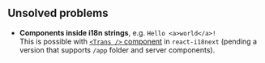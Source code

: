 ## Unsolved problems

- **Components inside i18n strings**, e.g. `Hello <a>world</a>!`  
  This is possible with [`<Trans />` component](https://react.i18next.com/latest/trans-component) in `react-i18next` (pending a version that supports `/app` folder and server components).
